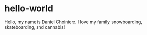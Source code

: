 # hello-world

Hello, my name is Daniel Choiniere. I love my family, snowboarding, skateboarding, and cannabis!
